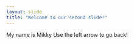 ```yaml
---
layout: slide
title: "Welcome to our second slide!"
---
```

My name is Mikky
Use the left arrow to go back!
